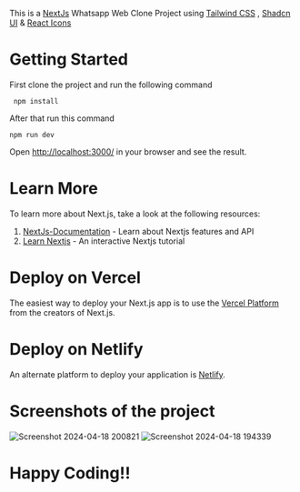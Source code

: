 This is a [NextJs](https://nextjs.org/) Whatsapp Web Clone Project using [Tailwind CSS](https://tailwindcss.com/) , [Shadcn UI](https://ui.shadcn.com/) & [React Icons](https://react-icons.github.io/react-icons/)


# Getting Started

First clone the project and run the following command

```
 npm install

```
After that run this command
```
npm run dev

```

Open [http://localhost:3000/](http://localhost:3000/) in your browser and see the result.

# Learn More
To learn more about Next.js, take a look at the following resources:

1. [NextJs-Documentation](https://nextjs.org/) - Learn about Nextjs features and API
2. [Learn Nextjs](https://nextjs.org/learn) - An interactive Nextjs tutorial

# Deploy on Vercel
The easiest way to deploy your Next.js app is to use the [Vercel Platform](https://vercel.com/) from the creators of Next.js.

# Deploy on Netlify
An alternate platform to deploy your application is [Netlify](https://www.netlify.com/). 



# Screenshots of the project


![Screenshot 2024-04-18 200821](https://github.com/jaspalprajapati11/whatsapp-web-clone/assets/95084510/057eec6b-5aef-473d-99da-670c571b5a79)
![Screenshot 2024-04-18 194339](https://github.com/jaspalprajapati11/whatsapp-web-clone/assets/95084510/b24e3804-c1a5-47f9-aaaf-876d7a9400e9)

# Happy Coding!!

